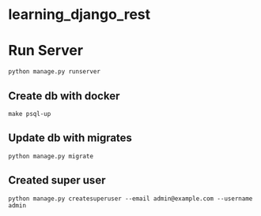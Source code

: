 # learning_django_rest

# Run Server
```
python manage.py runserver
```

## Create db with docker
```
make psql-up
```
## Update db with migrates
```
python manage.py migrate
```

## Created super user
```
python manage.py createsuperuser --email admin@example.com --username admin
```
